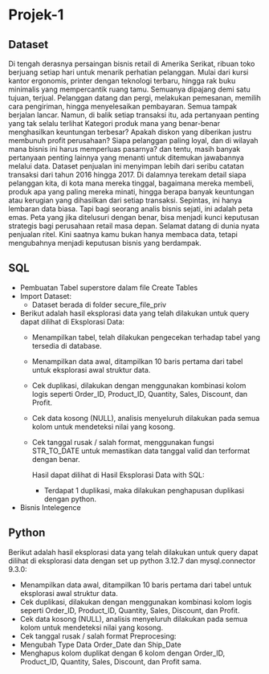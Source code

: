# Projek-1

## Dataset
Di tengah derasnya persaingan bisnis retail di Amerika Serikat, ribuan toko berjuang setiap hari 
untuk menarik perhatian pelanggan. Mulai dari kursi kantor ergonomis, printer dengan teknologi 
terbaru, hingga rak buku minimalis yang mempercantik ruang tamu. Semuanya dipajang demi satu 
tujuan, terjual. Pelanggan datang dan pergi, melakukan pemesanan, memilih cara pengiriman, hingga 
menyelesaikan pembayaran. Semua tampak berjalan lancar. 
Namun, di balik setiap transaksi itu, ada pertanyaan penting yang tak selalu terlihat 
Kategori produk mana yang benar-benar menghasilkan keuntungan terbesar? Apakah diskon yang 
diberikan justru membunuh profit perusahaan? Siapa pelanggan paling loyal, dan di wilayah mana 
bisnis ini harus memperluas pasarnya? dan tentu, masih banyak pertanyaan penting lainnya yang 
menanti untuk ditemukan jawabannya melalui data. 
Dataset penjualan ini menyimpan lebih dari seribu catatan transaksi dari tahun 2016 hingga 2017. Di 
dalamnya terekam detail siapa pelanggan kita, di kota mana mereka tinggal, bagaimana mereka 
membeli, produk apa yang paling mereka minati, hingga berapa banyak keuntungan atau kerugian 
yang dihasilkan dari setiap transaksi. 
Sepintas, ini hanya lembaran data biasa. Tapi bagi seorang analis bisnis sejati, ini adalah peta emas. 
Peta yang jika ditelusuri dengan benar, bisa menjadi kunci keputusan strategis bagi perusahaan retail 
masa depan. 
Selamat datang di dunia nyata penjualan ritel. 
Kini saatnya kamu bukan hanya membaca data, tetapi mengubahnya menjadi keputusan 
bisnis yang berdampak.

## SQL
- Pembuatan Tabel superstore dalam file Create Tables
- Import Dataset:
  - Dataset berada di folder secure_file_priv
- Berikut adalah hasil eksplorasi data yang telah dilakukan untuk query dapat dilihat di Eksplorasi Data:
  - Menampilkan tabel, telah dilakukan pengecekan terhadap tabel yang tersedia di database.
  - Menampilkan data awal, ditampilkan 10 baris pertama dari tabel untuk eksplorasi awal struktur data.
  - Cek duplikasi, dilakukan dengan menggunakan kombinasi kolom logis seperti Order_ID, Product_ID, Quantity, Sales, Discount, dan Profit.
  - Cek data kosong (NULL), analisis menyeluruh dilakukan pada semua kolom untuk mendeteksi nilai yang kosong.
  - Cek tanggal rusak / salah format, menggunakan fungsi STR_TO_DATE untuk memastikan data tanggal valid dan terformat dengan benar.
    
    Hasil dapat dilihat di Hasil Eksplorasi Data with SQL:
    - Terdapat 1 duplikasi, maka dilakukan penghapusan duplikasi dengan python.
- Bisnis Intelegence

## Python
Berikut adalah hasil eksplorasi data yang telah dilakukan untuk query dapat dilihat di eksplorasi data dengan set up python 3.12.7 dan mysql.connector 9.3.0:
  - Menampilkan data awal, ditampilkan 10 baris pertama dari tabel untuk eksplorasi awal struktur data.
  - Cek duplikasi, dilakukan dengan menggunakan kombinasi kolom logis seperti Order_ID, Product_ID, Quantity, Sales, Discount, dan Profit.
  - Cek data kosong (NULL), analisis menyeluruh dilakukan pada semua kolom untuk mendeteksi nilai yang kosong.
  - Cek tanggal rusak / salah format
Preprocesing:
  - Mengubah Type Data Order_Date dan Ship_Date
  - Menghapus kolom duplikat dengan 6 kolom dengan Order_ID, Product_ID, Quantity, Sales, Discount, dan Profit sama.
